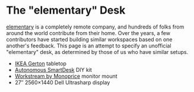 # The "elementary" Desk

[elementary](https://elementary.io) is a completely remote company, and hundreds of folks from around the world contribute from their home. Over the years, a few contributors have started building similar workspaces based on one another's feedback. This page is an attempt to specify an unofficial "elementary" desk, as determined by those of us who have similar setups.

- [IKEA Gerton](https://www.ikea.com/us/en/p/gerton-tabletop-beech-50106773/) tabletop
- [Autonomous SmartDesk](https://www.autonomous.ai/standing-desks/diy-smart-desk-kit) DIY kit
- [Workstream by Monoprice](https://www.monoprice.com/product?p_id=33535) monitor mount
- 27&Prime; 2560×1440 Dell Ultrasharp display
